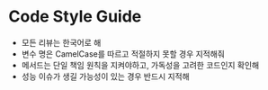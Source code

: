 # Code Style Guide

- 모든 리뷰는 한국어로 해
- 변수 명은 CamelCase를 따르고 적절하지 못할 경우 지적해줘
- 메서드는 단일 책임 원칙을 지켜야하고, 가독성을 고려한 코드인지 확인해
- 성능 이슈가 생길 가능성이 있는 경우 반드시 지적해

